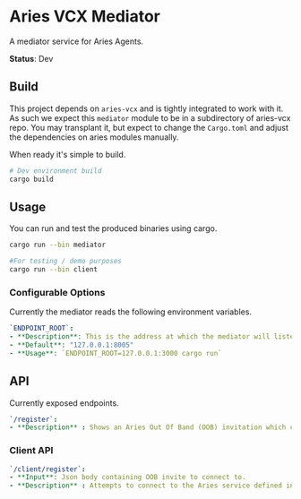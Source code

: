 # Aries VCX Mediator

A mediator service for Aries Agents.

**Status**: Dev

## Build

This project depends on `aries-vcx` and is tightly integrated to work with it.
As such we expect this `mediator` module to be in a subdirectory of aries-vcx repo.
You may transplant it, but expect to change the `Cargo.toml` and adjust the dependencies on aries modules manually.

When ready it's simple to build.

```bash
# Dev environment build
cargo build
```

## Usage

You can run and test the produced binaries using cargo.

```bash
cargo run --bin mediator
```

```bash
#For testing / demo purposes
cargo run --bin client
```

### Configurable Options

Currently the mediator reads the following environment variables.

```yaml
`ENDPOINT_ROOT`: 
- **Description**: This is the address at which the mediator will listen for connections.
- **Default**: "127.0.0.1:8005"
- **Usage**: `ENDPOINT_ROOT=127.0.0.1:3000 cargo run`
```

## API

Currently exposed endpoints.

```yaml
`/register`:
- **Description** : Shows an Aries Out Of Band (OOB) invitation which can be used to connect to the mediator using a conformant Aries Agent.
```

### Client API

```yaml
`/client/register`:
- **Input**: Json body containing OOB invite to connect to.
- **Description** : Attempts to connect to the Aries service defined in the OOB invite using DIDCOMM channel. 

```